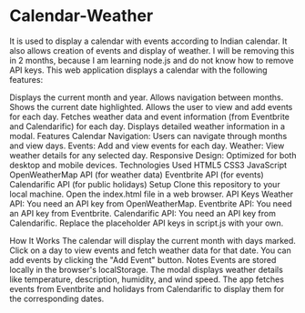 # Calendar-Weather
It is used to display a calendar with events according to Indian calendar. It also allows creation of events and display of weather. I will be removing this in 2 months, because I am learning node.js and do not know how to remove API keys.
This web application displays a calendar with the following features:

Displays the current month and year.
Allows navigation between months.
Shows the current date highlighted.
Allows the user to view and add events for each day.
Fetches weather data and event information (from Eventbrite and Calendarific) for each day.
Displays detailed weather information in a modal.
Features
Calendar Navigation: Users can navigate through months and view days.
Events: Add and view events for each day.
Weather: View weather details for any selected day.
Responsive Design: Optimized for both desktop and mobile devices.
Technologies Used
HTML5
CSS3
JavaScript
OpenWeatherMap API (for weather data)
Eventbrite API (for events)
Calendarific API (for public holidays)
Setup
Clone this repository to your local machine.
Open the index.html file in a web browser.
API Keys
Weather API: You need an API key from OpenWeatherMap.
Eventbrite API: You need an API key from Eventbrite.
Calendarific API: You need an API key from Calendarific.
Replace the placeholder API keys in script.js with your own.

How It Works
The calendar will display the current month with days marked.
Click on a day to view events and fetch weather data for that date.
You can add events by clicking the "Add Event" button.
Notes
Events are stored locally in the browser's localStorage.
The modal displays weather details like temperature, description, humidity, and wind speed.
The app fetches events from Eventbrite and holidays from Calendarific to display them for the corresponding dates.
